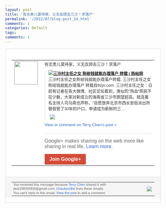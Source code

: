 ```yaml
---
layout: post
title: '有志男儿莫待家，义无反顾去三沙！求落户'
permalink: '/2012/07/blog-post_24.html'
comments: 1
categories: Default
tags: 
comments: 1
---
```

<div style="border:solid 1px #dfdfdf;color:#686868;font:13px Arial"><div style="background-color:#fff;padding:20px;"><table cellpadding="0" cellspacing="0"><tr><td style="padding-right:15px;vertical-align:top"><a href="https://plus.google.com/_/notifications/emlink?emrecipient=110200756825219614165&amp;emid=CIjgopLusbECFQfS3AodWnQAAA&amp;path=%2F108643996575278738906&amp;dt=1343117379292&amp;uob=8"><img height="75" src="https://lh3.googleusercontent.com/-KKRGTyJ5Bl0/AAAAAAAAAAI/AAAAAAAAEEY/jllxqER5dCk/s75-c-k-a/photo.jpg" style="border:solid 1px #cccccc;" width="75"/></a></td><td style="width:578px;color:#333;font:13px Arial;vertical-align:top;"><div style="padding-bottom:10px">有志男儿莫待家，义无反顾去三沙！求落户</div><div style="margin-bottom:10px;padding-left:10px; border-left:2px solid #EAEAEA"><span style="margin-right:5px"><a href="http://retie.mobi/74" style="zSoyz"><img border="0" src="https://images1-focus-opensocial.googleusercontent.com/gadgets/proxy?url=https://s2.googleusercontent.com/s2/favicons?domain%3Dretie.mobi&amp;container=focus&amp;gadget=a&amp;rewriteMime=image/*&amp;refresh=31536000&amp;resize_h=16"/><span style="font-weight:bold">三沙村主任之女 称给钱就能办理落户 转载 | 热帖网</span></a><div style="padding-bottom:10px">三沙村主任之女称给钱就能办理落户转载. 三沙村主任之女称给钱就能办理落户 转载自92jn.com. 三沙村主任之女：日前有记者在各大微博、社<wbr/>区论坛看到，类似的"热血"网民不在少数，<wbr/>大家对新成立的海南省三沙市期望超高。就连<wbr/>著名主持人司马南也声称，"自愿放弃北京市<wbr/>西长安街派出所替我管了30年的户口，申请<wbr/>成为新鲜的三 ...</div></span><span style="margin-right:5px"><a href="https://plus.google.com/_/notifications/emlink?emrecipient=110200756825219614165&amp;emid=CIjgopLusbECFQfS3AodWnQAAA&amp;path=%2F108643996575278738906%2Fposts%2FSzkwtnB8xT7%3Fgpinv%3DAMIXal-guf3OFKyiLvtu7pRWJWqIumIdAa2fb2KkLX7oz1N_WVkIrSDHJEHPZphxw6QC6xw4MmWTJa3kyeR4gqGGXeI1WEuPaPyZpYHrw3SLTmOH-OljHsQ&amp;dt=1343117379292&amp;uob=8" style="zSoyz;"><img border="0" src="https://images2-focus-opensocial.googleusercontent.com/gadgets/proxy?url=http://tech.92jn.com/uploads/allimg/120724/15-120H4134545K1.jpg&amp;container=focus&amp;gadget=a&amp;rewriteMime=image/*&amp;refresh=31536000&amp;resize_h=120" style="max-height:200px;max-width:275px"/></a></span></div><a href="https://plus.google.com/_/notifications/emlink?emrecipient=110200756825219614165&amp;emid=CIjgopLusbECFQfS3AodWnQAAA&amp;path=%2F108643996575278738906%2Fposts%2FSzkwtnB8xT7%3Fgpinv%3DAMIXal-guf3OFKyiLvtu7pRWJWqIumIdAa2fb2KkLX7oz1N_WVkIrSDHJEHPZphxw6QC6xw4MmWTJa3kyeR4gqGGXeI1WEuPaPyZpYHrw3SLTmOH-OljHsQ&amp;dt=1343117379292&amp;uob=8" style="color:#3366CC;text-decoration:none;">View or comment on Terry Chen's post »</a><div style="margin-top:20px;border-top:solid 1px #dfdfdf"><div style="padding:15px 0;color:#686868;font:16px Arial;">Google+ makes sharing on the web more like sharing in real life. <a href="http://www.google.com/+/learnmore/" style="color:#3366CC;text-decoration:none;">Learn more</a>.</div><a href="https://plus.google.com/_/notifications/emlink?emrecipient=110200756825219614165&amp;emid=CIjgopLusbECFQfS3AodWnQAAA&amp;path=%2F%3Fgpinv%3DAMIXal-guf3OFKyiLvtu7pRWJWqIumIdAa2fb2KkLX7oz1N_WVkIrSDHJEHPZphxw6QC6xw4MmWTJa3kyeR4gqGGXeI1WEuPaPyZpYHrw3SLTmOH-OljHsQ&amp;dt=1343117379292&amp;uob=8" style="display:inline-block;padding:7px 15px;background-color:#d44b38; color:#fff;font-size:16px; font-weight:bold;border-radius:2px;-webkit-border-radius:2px; -moz-border-radius:2px;border:solid 1px #c43b28; white-space:nowrap;text-decoration:none">Join Google+</a></div></td></tr></table></div><div style="border-top:solid 1px #dfdfdf;padding:0 20px; background-color:#f5f5f5"><table cellpadding="0" cellspacing="0" style="height:50px"><tbody><tr><td style="vertical-align:middle;width:100%; color:#636363;font:11px Arial; line-height:120%">You received this message because <a href="https://plus.google.com/_/notifications/emlink?emrecipient=110200756825219614165&amp;emid=CIjgopLusbECFQfS3AodWnQAAA&amp;path=%2F108643996575278738906%3Fgpinv%3DAMIXal-guf3OFKyiLvtu7pRWJWqIumIdAa2fb2KkLX7oz1N_WVkIrSDHJEHPZphxw6QC6xw4MmWTJa3kyeR4gqGGXeI1WEuPaPyZpYHrw3SLTmOH-OljHsQ&amp;dt=1343117379292&amp;uob=8" style="color:#3366CC;text-decoration:none;">Terry Chen</a> shared it with jack29834582t@gmail.com. <a href="https://plus.google.com/_/notifications/emlink?emrecipient=110200756825219614165&amp;emid=CIjgopLusbECFQfS3AodWnQAAA&amp;path=%2F_%2Fnonplus%2Femailsettings%3Fgpinv%3DAMIXal-guf3OFKyiLvtu7pRWJWqIumIdAa2fb2KkLX7oz1N_WVkIrSDHJEHPZphxw6QC6xw4MmWTJa3kyeR4gqGGXeI1WEuPaPyZpYHrw3SLTmOH-OljHsQ%26est%3DADH5u8WgXbCSgcyyZBiG3kl_1l_Cr4zWMP5HS7Lt76TWX9cNS5uIwD5haZgdeWcaKLEzsqeE-fGSQX9s-IZT0dbtS8NUykCLzrmfwO2IVdIRUAJU-w3EPZsb_anww2Jp-Ym7k6BpSuqpq6VJ65YO9PgblkYVgnl3lw&amp;dt=1343117379292&amp;uob=8" style="color:#3366CC;text-decoration:none;">Unsubscribe</a> from these emails.<br/>You can't reply to this email. <a href="https://plus.google.com/_/notifications/emlink?emrecipient=110200756825219614165&amp;emid=CIjgopLusbECFQfS3AodWnQAAA&amp;path=%2F108643996575278738906%2Fposts%2FSzkwtnB8xT7%3Fgpinv%3DAMIXal-guf3OFKyiLvtu7pRWJWqIumIdAa2fb2KkLX7oz1N_WVkIrSDHJEHPZphxw6QC6xw4MmWTJa3kyeR4gqGGXeI1WEuPaPyZpYHrw3SLTmOH-OljHsQ&amp;dt=1343117379292&amp;uob=8" style="color:#3366CC;text-decoration:none;">View the post</a> to add a comment.<br/></td><td><img src="https://ssl.gstatic.com/s2/oz/images/notifications/logo/google-plus-6617a72bb36cc548861652780c9e6ff1.png"/></td></tr></tbody></table></div></div>